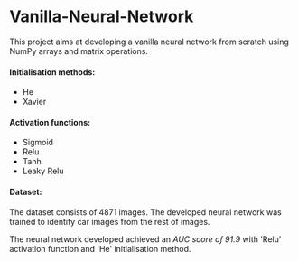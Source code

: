 # Vanilla-Neural-Network
This project aims at developing a vanilla neural network from scratch using NumPy arrays and matrix operations. 

#### Initialisation methods: ####

* He
* Xavier

#### Activation functions: ####

* Sigmoid
* Relu
* Tanh
* Leaky Relu

#### Dataset: ####

The dataset consists of 4871 images. The developed neural network was trained to identify car images from the rest of images.

The neural network developed achieved an *AUC score of 91.9* with 'Relu' activation function and 'He' initialisation method.
